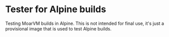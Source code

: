 # Tester for Alpine builds

Testing MoarVM builds in Alpine. This is not intended for final use, it's just a provisional image that is used to test Alpine builds.
 
